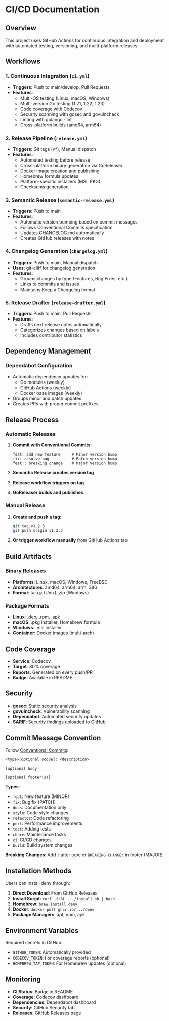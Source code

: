 # CI/CD Documentation

## Overview

This project uses GitHub Actions for continuous integration and deployment with automated testing, versioning, and multi-platform releases.

## Workflows

### 1. Continuous Integration (`ci.yml`)
- **Triggers**: Push to main/develop, Pull Requests
- **Features**:
  - Multi-OS testing (Linux, macOS, Windows)
  - Multi-version Go testing (1.21, 1.22, 1.23)
  - Code coverage with Codecov
  - Security scanning with gosec and govulncheck
  - Linting with golangci-lint
  - Cross-platform builds (amd64, arm64)

### 2. Release Pipeline (`release.yml`)
- **Triggers**: Git tags (v*), Manual dispatch
- **Features**:
  - Automated testing before release
  - Cross-platform binary generation via GoReleaser
  - Docker image creation and publishing
  - Homebrew formula updates
  - Platform-specific installers (MSI, PKG)
  - Checksums generation

### 3. Semantic Release (`semantic-release.yml`)
- **Triggers**: Push to main
- **Features**:
  - Automatic version bumping based on commit messages
  - Follows Conventional Commits specification
  - Updates CHANGELOG.md automatically
  - Creates GitHub releases with notes

### 4. Changelog Generation (`changelog.yml`)
- **Triggers**: Push to main, Manual dispatch
- **Uses**: git-cliff for changelog generation
- **Features**:
  - Groups changes by type (Features, Bug Fixes, etc.)
  - Links to commits and issues
  - Maintains Keep a Changelog format

### 5. Release Drafter (`release-drafter.yml`)
- **Triggers**: Push to main, Pull Requests
- **Features**:
  - Drafts next release notes automatically
  - Categorizes changes based on labels
  - Includes contributor statistics

## Dependency Management

### Dependabot Configuration
- Automatic dependency updates for:
  - Go modules (weekly)
  - GitHub Actions (weekly)
  - Docker base images (weekly)
- Groups minor and patch updates
- Creates PRs with proper commit prefixes

## Release Process

### Automatic Releases

1. **Commit with Conventional Commits**:
   ```
   feat: add new feature     # Minor version bump
   fix: resolve bug          # Patch version bump
   feat!: breaking change    # Major version bump
   ```

2. **Semantic Release creates version tag**
3. **Release workflow triggers on tag**
4. **GoReleaser builds and publishes**

### Manual Release

1. **Create and push a tag**:
   ```bash
   git tag v1.2.3
   git push origin v1.2.3
   ```

2. **Or trigger workflow manually** from GitHub Actions tab

## Build Artifacts

### Binary Releases
- **Platforms**: Linux, macOS, Windows, FreeBSD
- **Architectures**: amd64, arm64, arm, 386
- **Format**: tar.gz (Unix), zip (Windows)

### Package Formats
- **Linux**: .deb, .rpm, .apk
- **macOS**: .pkg installer, Homebrew formula
- **Windows**: .msi installer
- **Container**: Docker images (multi-arch)

## Code Coverage

- **Service**: Codecov
- **Target**: 80% coverage
- **Reports**: Generated on every push/PR
- **Badge**: Available in README

## Security

- **gosec**: Static security analysis
- **govulncheck**: Vulnerability scanning
- **Dependabot**: Automated security updates
- **SARIF**: Security findings uploaded to GitHub

## Commit Message Convention

Follow [Conventional Commits](https://www.conventionalcommits.org/):

```
<type>[optional scope]: <description>

[optional body]

[optional footer(s)]
```

**Types**:
- `feat`: New feature (MINOR)
- `fix`: Bug fix (PATCH)
- `docs`: Documentation only
- `style`: Code style changes
- `refactor`: Code refactoring
- `perf`: Performance improvements
- `test`: Adding tests
- `chore`: Maintenance tasks
- `ci`: CI/CD changes
- `build`: Build system changes

**Breaking Changes**: Add `!` after type or `BREAKING CHANGE:` in footer (MAJOR)

## Installation Methods

Users can install denv through:

1. **Direct Download**: From GitHub Releases
2. **Install Script**: `curl -fsSL .../install.sh | bash`
3. **Homebrew**: `brew install denv`
4. **Docker**: `docker pull ghcr.io/.../denv`
5. **Package Managers**: apt, yum, apk

## Environment Variables

Required secrets in GitHub:
- `GITHUB_TOKEN`: Automatically provided
- `CODECOV_TOKEN`: For coverage reports (optional)
- `HOMEBREW_TAP_TOKEN`: For Homebrew updates (optional)

## Monitoring

- **CI Status**: Badge in README
- **Coverage**: Codecov dashboard
- **Dependencies**: Dependabot dashboard
- **Security**: GitHub Security tab
- **Releases**: GitHub Releases page